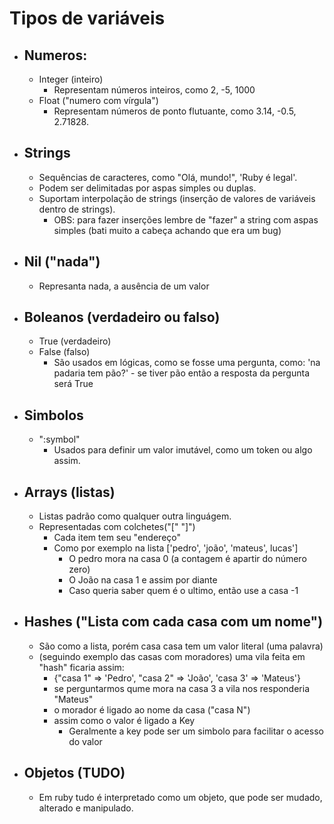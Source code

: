 # Tipos de variáveis
- ## Numeros:
    - Integer (inteiro)
        - Representam números inteiros, como 2, -5, 1000
    - Float ("numero com vírgula")
        - Representam números de ponto flutuante, como 3.14, -0.5, 2.71828.
- ## Strings
    - Sequências de caracteres, como "Olá, mundo!", 'Ruby é legal'.
    - Podem ser delimitadas por aspas simples ou duplas.
    - Suportam interpolação de strings (inserção de valores de variáveis dentro de strings).
        - OBS: para fazer inserções lembre de "fazer" a string com aspas simples (bati muito a cabeça achando que era um bug)
- ## Nil ("nada")
    - Represanta nada, a ausência de um valor

- ## Boleanos (verdadeiro ou falso)
    - True (verdadeiro)
    - False (falso)
        - São usados em lógicas, como se fosse uma pergunta, como: 'na padaria tem pão?' - se tiver pão então a resposta da pergunta será True

- ## Simbolos
    - ":symbol"
        - Usados para definir um valor imutável, como um token ou algo assim.

- ## Arrays (listas)
    - Listas padrão como qualquer outra linguágem.
    - Representadas com colchetes("[" "]")
        - Cada item tem seu "endereço"
        - Como por exemplo na lista ['pedro', 'joão', 'mateus', lucas']
            - O pedro mora na casa 0 (a contagem é apartir do número zero)
            - O João na casa 1 e assim por diante
            - Caso queria saber quem é o ultimo, então use a casa -1


- ## Hashes ("Lista com cada casa com um nome")
    - São como a lista, porém casa casa tem um valor literal (uma palavra)
    - (seguindo exemplo das casas com moradores) uma vila feita em "hash" ficaria assim:
        - {"casa 1" => 'Pedro', "casa 2" => 'João', 'casa 3' => 'Mateus'}
        - se perguntarmos qume mora na casa 3 a vila nos responderia "Mateus"
        - o morador é ligado ao nome da casa ("casa N")
        - assim como o valor é ligado a Key
            - Geralmente a key pode ser um simbolo para facilitar o acesso do valor

- ## Objetos (TUDO)
    - Em ruby tudo é interpretado como um objeto, que pode ser mudado, alterado e manipulado.
